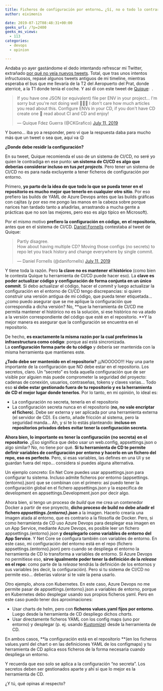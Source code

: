 ```yaml
---
title: Ficheros de configuración por entorno… ¿Sí, no o todo lo contrario?
author: eiximenis

date: 2019-07-12T08:48:31+00:00
geeks_url: /?p=2400
geeks_ms_views:
  - 113
categories:
  - devops
  - opinion

---
```

Andaba yo ayer gastándome el dedo intentando refrescar mi Twitter, extrañado [por qué no veía nuevos tweets][1]. Total, que tras unos intentos infructuosos, repasé algunos tweets antiguos de mi timeline, mientras esperaba el bus que me llevaría de la T2 del Aeropuerto del Prat, donde aterricé, a la T1 donde tenía el coche. Y así di con este tweet de [Quique][2]:  .

<blockquote class="twitter-tweet" data-width="550" data-dnt="true">
  <p lang="en" dir="ltr">
    If you have one JSON (or equivalent) file per ENV in your project... I'm sorry but you're not doing well 🤷🏽‍♂️ I don't care how much articles you read about this. Configure ENVs in your CD, if you don't have CD create one 😬 read about CI and CD and enjoy!
  </p>
  
  <p>
    &mdash; Quique Fdez Guerra (@CKGrafico) <a href="https://twitter.com/CKGrafico/status/1149271018374123520?ref_src=twsrc%5Etfw">July 11, 2019</a>
  </p>
</blockquote>


  
Y bueno... iba yo a responder, pero vi que la respuesta daba para mucho más que un tweet o sea que, aquí va 😉
  
<!--more-->


  
**¿Donde debe residir la configuración?**
  
En su tweet, Quique recomienda el uso de un sistema de CI/CD, no seré yo quien le contradiga en ese punto: **un sistema de CI/CD es algo que deberías considerar incluso en tus _pet projects_**. Pero tener un sistema de CI/CD no es para nada excluyente a tener ficheros de configuración por entorno.
  
Primero, **yo parto de la idea de que todo lo que se pueda tener en el repositorio es mucho mejor que tenerlo en cualquier otro sitio**. Por eso prefiero las builds de YAML de Azure Devops antes que las builds gráficas con cajitas (y por eso me pongo las manos en la cabeza sobre porque narices han tardado tanto a añadirlas, arrastrando a mucha gente a prácticas que no son las mejores, pero eso es algo típico en Microsoft).
  
Por el mismo motivo **prefiero la configuración en código, en el repositorio**, antes que en el sistema de CI/CD. [Daniel Fornells][3] contestaba al tweet de Quique:

<blockquote class="twitter-tweet" data-width="550" data-dnt="true">
  <p lang="en" dir="ltr">
    Partly disagree.<br />How about having multiple CD? Moving those configs (no secrets) to repo let you track history and change everywhere by single commit.
  </p>
  
  <p>
    &mdash; Daniel Fornells (@danifornells) <a href="https://twitter.com/danifornells/status/1149291377085353986?ref_src=twsrc%5Etfw">July 11, 2019</a>
  </p>
</blockquote>


  
Y tiene toda la razón. Pero **la clave no es mantener el histórico** (como bien le contesta Quique tu herramienta de CI/CD puede hacer eso). La **clave es poder actualizar código y configuración de forma conjunta en un único commit**. Si debo actualizar el código, hacer el _commit_ y luego actualizar la configuración en el entorno de CI/CD tengo discrepancias: si quiero construir una versión antigua de mi código, que pueda tener etiquetada... ¿como puedo asegurar que se me aplique la configuración que correspondía a dicha versión? No, **que la herramienta de CI/CD me permita mantener el histórico no es la solución, si ese histórico no va atado a la versión correspondiente del código que esté en el repositorio. **Y la mejor manera es asegurar que la configuración se encuentra en el repositorio.
  
De hecho, **es exactamente la misma razón por la cual preferimos la infraestructura como código**: porque así está sincronizada. La **configuración forma parte de tu código** y debería ser mantenida con la misma herramienta que mantienes este.
  
**¿Todo debe ser mantenido en el repositorio?** ¡¡¡NOOOOO!!! Hay una parte importante de la configuración que NO debe estar en el repositorio. Los secretos, claro. Un &#8220;secreto&#8221; es toda aquella configuración que de ser visible por alguien más puede comprometer la seguridad del proyecto: cadenas de conexión, usuarios, contraseñas, tokens y claves varias... Todo eso **sí debe estar gestionado fuera de tu repositorio y es la herramienta de CD el mejor lugar donde tenerlos**. Por lo tanto, en mi opinión, lo ideal es:

  * La configuración no secreta, tenerla en el repositorio
  * La configuración secreta nunca en el repositorio (**no, no vale encriptar el fichero**). Debe ser externa y ser aplicada por una herramienta externa (el servidor de CD). Es cierto, añade fricción al sistema, pero la seguridad manda... Ah, y si te lo estás planteando: **incluso en repositorios privados debes evitar tener la configuración secreta**.

**Ahora bien, lo importante es tener la configuración (no secreta) en el repositorio**. ¿Eso significa que debo usar un web.config, appsettings.json o algo similar? No, no tiene por qué. **Si tu herramienta de CD te permite definir variables de configuración por entorno y hacerlo en un fichero del repo, eso es perfecto**. Pero, si esas variables, las defines en una UI y se guardan fuera del repo... considera si puedes alguna alternativa.
  
Un ejemplo concreto: En Net Core puedes usar appsettings.json para configurar tu sistema. Incluso admite ficheros por entorno (appsettings.{entorno}.json) que se combinan con el primero: así puedo tener la configuración global en el fichero appsettings.json y la específica de development en appsettings.Development.json por decir algo.
  
Ahora bien, si tengo un proceso de _build_ que me crea un contenedor Docker a partir de ese proyecto, **dicho proceso de build no debe añadir el fichero _appsettings.{entorno}.json_** a la imagen. Hacerlo crearía una imagen atada al entorno, que es contrario a la filosofía de Docker. Pero, si como herramienta de CD uso Azure Devops para desplegar esa imagen en un App Service, mediante Azure Devops, es posible leer un fichero appsettings.{entorno}.json **y desplegarlo como variables de entorno del App Service**. Y Net Core se configura también con variables de entorno. En este caso, mi configuración del entorno está en el repo (fichero appsettings.{entorno}.json) pero cuando se despliega el entorno la herramienta de CD lo transforma a variables de entorno. Si Azure Devops no permitiese eso, **sirve igualmente poder tener la definición de la _release_ en el repo**: como parte de la _release_ tendrás la definición de los entornos y sus variables (es decir, la configuración). Pero si tu sistema de CI/CD no permite eso... deberías valorar si te vale la pena usarlo.
  
Otro ejemplo, ahora con Kubernetes. En este caso, Azure Devops no me permite pasar de appsettings.{entorno}.json a variables de entorno, porque en Kubernetes debo desplegar usando sus propios ficheros yaml. Pero en este caso puedo tener dos aproximaciones:

  * Usar charts de helm, pero con **ficheros values.yaml fijos por entorno**. Luego desde la herramienta de CD despliego dichos _charts_.
  * Usar directamente ficheros YAML con los config maps (uno por entorno) y desplegar (p. ej. usando [Kustomize][4]) desde la herramienta de CD.

En ambos casos, **la configuración está en el repositorio **(en los ficheros values.yaml del chart o en las definiciones YAML de los configmaps) y tu herramienta de CD aplica esos ficheros de la forma necesaria cuando despliega un entorno.
  
Y recuerda que eso solo se aplica a la configuración &#8220;no secreta&#8221;. Los secretos deben ser gestionados aparte y ahí si que lo mejor es la herramienta de CD.
  
¿Y tú, qué opinas al respecto?

 [1]: https://www.elperiodico.com/es/extra/20190711/twitter-sufre-una-caida-a-nivel-mundial-7550442
 [2]: https://twitter.com/ckgrafico
 [3]: https://twitter.com/danifornells
 [4]: https://kustomize.io/